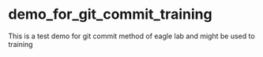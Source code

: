 # demo_for_git_commit_training
This is a test demo for git commit method of eagle lab and might be used to training 
